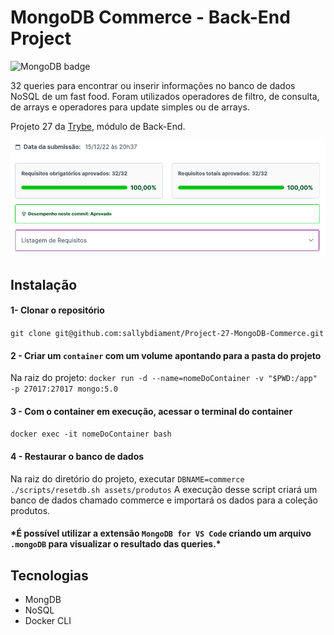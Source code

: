 # MongoDB Commerce - Back-End Project
![MongoDB badge]({https://img.shields.io/badge/MongoDB-4EA94B?style=for-the-badge&logo=mongodb&logoColor=white})

32 queries para encontrar ou inserir informações no banco de dados NoSQL de um fast food. Foram utilizados operadores de filtro, de consulta, de arrays e operadores para update simples ou de arrays.

Projeto 27 da [Trybe](https://wwww.betrybe.com), módulo de Back-End.

![Os 32 requisistos do projeto foram realizados com sucesso](/results.png)

## Instalação 

#### 1- Clonar o repositório

```git clone git@github.com:sallybdiament/Project-27-MongoDB-Commerce.git```

#### 2 - Criar um `container` com um volume apontando para a pasta do projeto

 Na raiz do projeto: `docker run -d --name=nomeDoContainer -v "$PWD:/app" -p 27017:27017 mongo:5.0`

#### 3 - Com o container em execução, acessar o terminal do container

 `docker exec -it nomeDoContainer bash`

#### 4 - Restaurar o banco de dados

Na raiz do diretório do projeto, executar `DBNAME=commerce ./scripts/resetdb.sh assets/produtos`
A execução desse script criará um banco de dados chamado commerce e importará os dados para a coleção produtos.

#### \*É possível utilizar a extensão `MongoDB for VS Code` criando um arquivo `.mongoDB` para visualizar o resultado das queries.\*

## Tecnologias
 - MongDB
 - NoSQL
 - Docker CLI